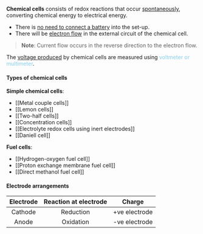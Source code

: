 **Chemical cells** consists of redox reactions that occur <u>spontaneously</u>, converting chemical energy to electrical energy.
- There is <u>no need to connect a battery</u> into the set-up.
- There will be <u>electron flow</u> in the external circuit of the chemical cell.

> **Note**:
> Current flow occurs in the reverse direction to the electron flow.

The <u>voltage produced</u> by chemical cells are measured using <span style="color: skyblue">voltmeter or multimeter</span>.

#### Types of chemical cells
**Simple chemical cells**:
- [[Metal couple cells]]
- [[Lemon cells]]
- [[Two-half cells]]
- [[Concentration cells]]
- [[Electrolyte redox cells using inert electrodes]]
- [[Daniell cell]]

**Fuel cells**:
- [[Hydrogen-oxygen fuel cell]]
- [[Proton exchange membrane fuel cell]]
- [[Direct methanol fuel cell]]

#### Electrode arrangements
| Electrode | Reaction at electrode | Charge |
| :--: | :--: | :--: |
| Cathode | Reduction | +ve electrode |
| Anode | Oxidation | -ve electrode |
